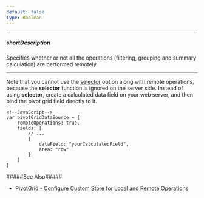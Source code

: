 ```yaml
---
default: false
type: Boolean
---
```

---
##### shortDescription
Specifies whether or not all the operations (filtering, grouping and summary calculation) are performed remotely.

---
Note that you cannot use the [selector](/api-reference/30%20Data%20Layer/PivotGridDataSource/1%20Configuration/fields/selector.md '/Documentation/ApiReference/Data_Layer/PivotGridDataSource/Configuration/fields/#selector') option along with remote operations, because the **selector** function is ignored on the server side. Instead of using **selector**, create a calculated data field on your web server, and then bind the pivot grid field directly to it.

    <!--JavaScript-->
    var pivotGridDataSource = {
        remoteOperations: true,
        fields: [
            // ... 
            {
                dataField: "yourCalculatedField",
                area: "row"
            }
        ]
    }

#####See Also#####
- [PivotGrid - Configure Custom Store for Local and Remote Operations](/Documentation/Guide/Widgets/PivotGrid/Use_CustomStore/#Use_CustomStore)